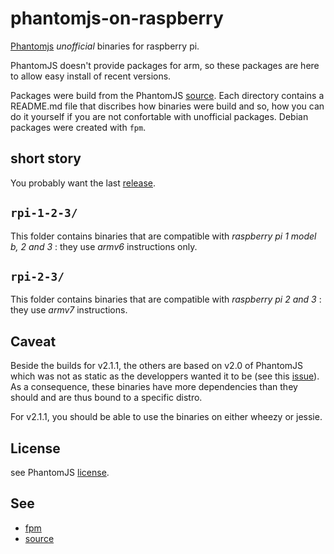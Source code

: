 # phantomjs-on-raspberry
[Phantomjs](http://phantomjs.org/) *unofficial* binaries for raspberry pi.

PhantomJS doesn't provide packages for arm, so these packages are here
to allow easy install of recent versions.

Packages were build from the PhantomJS
[source](https://github.com/ariya/phantomjs). Each directory contains a README.md
file that discribes how binaries were build and so, how you can do it yourself
if you are not confortable with unofficial packages. Debian packages were created with
`fpm`.

## short story
You probably want the last [release](https://github.com/fg2it/phantomjs-on-raspberry/releases/latest).

## `rpi-1-2-3/`
This folder contains binaries that are compatible with *raspberry pi 1 model b, 2 and 3* : they use *armv6* instructions only.

## `rpi-2-3/`
This folder contains binaries that are compatible with *raspberry pi 2 and 3* : they use *armv7* instructions.

## Caveat
Beside the builds for v2.1.1, the others are based on v2.0 of PhantomJS which was not
as static as the developpers wanted it to be (see this
[issue](https://github.com/ariya/phantomjs/issues/12948)). As a consequence, these
binaries have more dependencies than they should and are thus bound to a specific distro.

For v2.1.1, you should be able to use the binaries on either wheezy or jessie.

## License
see PhantomJS [license](https://github.com/ariya/phantomjs/blob/master/LICENSE.BSD).

## See
- [fpm](https://github.com/jordansissel/fpm)
- [source](https://github.com/ariya/phantomjs)
